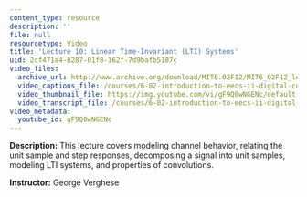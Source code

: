 ```yaml
---
content_type: resource
description: ''
file: null
resourcetype: Video
title: 'Lecture 10: Linear Time-Invariant (LTI) Systems'
uid: 2cf471a4-8287-01f8-162f-7d9bafb5187c
video_files:
  archive_url: http://www.archive.org/download/MIT6.02F12/MIT6_02F12_lec10_300k.mp4
  video_captions_file: /courses/6-02-introduction-to-eecs-ii-digital-communication-systems-fall-2012/5e137b8ea31352e5a3be1a4f35878fcb_gF9Q0wNGENc.vtt
  video_thumbnail_file: https://img.youtube.com/vi/gF9Q0wNGENc/default.jpg
  video_transcript_file: /courses/6-02-introduction-to-eecs-ii-digital-communication-systems-fall-2012/32e0855495bb08c20ed18b4c99c386d9_gF9Q0wNGENc.pdf
video_metadata:
  youtube_id: gF9Q0wNGENc
---
```


**Description:** This lecture covers modeling channel behavior, relating the unit sample and step responses, decomposing a signal into unit samples, modeling LTI systems, and properties of convolutions.

**Instructor:** George Verghese